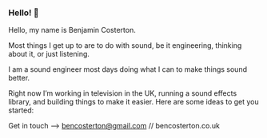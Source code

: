 ### Hello! 👋


Hello, my name is Benjamin Costerton.

Most things I get up to are to do with sound, be it engineering, thinking about it, or just listening.

I am a sound engineer most days doing what I can to make things sound better.

Right now I’m working in television in the UK, running a sound effects library, and building things to make it easier.
Here are some ideas to get you started:
 

Get in touch --> bencosterton@gmail.com // bencosterton.co.uk 
